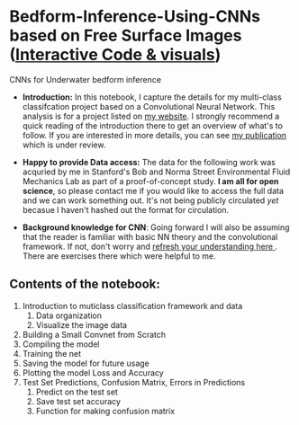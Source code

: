 # Bedform-Inference-Using-CNNs based on Free Surface Images ([Interactive Code & visuals](https://github.com/sakshamg94/Bedform-Inference-Using-CNNs/blob/master/Conv2D_code.ipynb))
CNNs for Underwater bedform inference

- **Introduction:** In this notebook, I capture the details for my multi-class classifcation project based on a Convolutional Neural Network. This analysis is for a project listed on <a href="https://web.stanford.edu/~sakshamg/portfolio/bathymetry_inversion">my website</a>. I strongly recommend a quick reading of the introduction there to get an overview of what's to follow. If you are interested in more details, you can see <a href="https://web.stanford.edu/~sakshamg/assets/docs/JFM1_R1.pdf">my publication</a> which is under review. 


- **Happy to provide Data access:** The data for the following work was acquried by me in Stanford's Bob and Norma Street Environmental Fluid Mechanics Lab as part of a proof-of-concept study. **I am all for open science**, so please contact me if you would like to access the full data and we can work something out. It's not being publicly circulated *yet* becasue I haven't hashed out the format for circulation.


- **Background knowledge for CNN**: Going forward I will also be assuming that the reader is familiar with basic NN theory and the convolutional framework. If not, don't worry and <a href="https://developers.google.com/machine-learning/practica/image-classification/convolutional-neural-networks">refresh your understanding here </a>. There are exercises there which were helpful to me. 

## Contents of the notebook:
1. Introduction to muticlass classification framework and data
    1. Data organization
    2. Visualize the image data
3. Building a Small Convnet from Scratch
4. Compiling the model
5. Training the net
6. Saving the model for future usage
7. Plotting the model Loss and Accuracy
8. Test Set Predictions, Confusion Matrix, Errors in Predictions
    1. Predict on the test set
    2. Save test set accuracy
    3. Function for making confusion matrix
